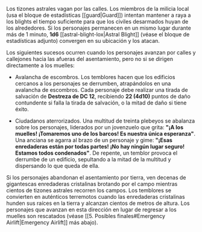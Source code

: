 Los tizones astrales vagan por las calles. Los miembros de la milicia local (usa el bloque de estadísticas [[guard|Guard]]) intentan mantener a raya a los blights el tiempo suficiente para que los civiles desarmados huyan de los alrededores. Si los personajes permanecen en un mismo lugar durante más de 1 minuto, **1d6** [[astral-blight-lox|Astral Blight]] (véase el bloque de estadísticas adjunto) convergen en su ubicación y los atacan.

Los siguientes sucesos ocurren cuando los personajes avanzan por calles y callejones hacia las afueras del asentamiento, pero no si se dirigen directamente a los muelles:

- Avalancha de escombros. Los temblores hacen que los edificios cercanos a los personajes se derrumben, atrapándolos en una avalancha de escombros. Cada personaje debe realizar una tirada de salvación de **Destreza de DC 12**, recibiendo **22 (4d10)** puntos de daño contundente si falla la tirada de salvación, o la mitad de daño si tiene éxito.

- Ciudadanos aterrorizados. Una multitud de treinta plebeyos se abalanza sobre los personajes, liderados por un jovenzuelo que grita: **"¡A los muelles! ¡Tomaremos uno de los barcos! Es nuestra única esperanza"**. Una anciana se agarra al brazo de un personaje y gime: **"¡Esas enredaderas están por todas partes! ¡No hay ningún lugar seguro! Estamos todos condenados"**. De repente, un temblor provoca el derrumbe de un edificio, sepultando a la mitad de la multitud y dispersando lo que queda de ella.

Si los personajes abandonan el asentamiento por tierra, ven decenas de gigantescas enredaderas cristalinas brotando por el campo mientras cientos de tizones astrales recorren los campos. Los temblores se convierten en auténticos terremotos cuando las enredaderas cristalinas hunden sus raíces en la tierra y alcanzan cientos de metros de altura. Los personajes que avanzan en esta dirección en lugar de regresar a los muelles son rescatados (véase [[5. Posibles finales#Emergency Airlift|Emergency Airlift]] más abajo).